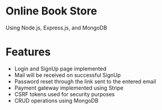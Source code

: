 # Online Book Store

Using Node.js, Express.js, and MongoDB

# Features
* Login and SignUp page implemented
* Mail will be received on successful SignUp
* Password reset through the link sent to the entered email
* Payment gateway implemented using Stripe
* CSRF tokens used for security purposes
* CRUD operations using MongoDB
